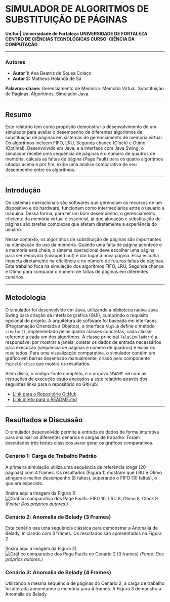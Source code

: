 # SIMULADOR DE ALGORITMOS DE SUBSTITUIÇÃO DE PÁGINAS

**Unifor | Universidade de Fortaleza**
**UNIVERSIDADE DE FORTALEZA**
**CENTRO DE CIÊNCIAS TECNOLÓGICAS CURSO: CIÊNCIA DA COMPUTAÇÃO**

---

### Autores
* **Autor 1:** Ana Beatriz de Sousa Colaço
* **Autor 2:** Matheus Holanda de Sá

**Palavras-chave:** Gerenciamento de Memória. Memória Virtual. Substituição de Páginas. Algoritmos. Simulador Java.

---

## Resumo

Este relatório tem como propósito demonstrar o desenvolvimento de um simulador para avaliar o desempenho de diferentes algoritmos de substituição de páginas em sistemas de gerenciamento de memória virtual. Os algoritmos incluem FIFO, LRU, Segunda chance (Clock) e Ótimo (Optimal). Desenvolvido em Java, e a interface com Java Swing, o simulador recebe uma sequência de páginas e o número de quadros de memória, calcula as faltas de página (Page Fault) para os quatro algoritmos citados acima e por fim, exibe uma análise comparativa de seu desempenho entre os algoritmos.

---

## Introdução

Os sistemas operacionais são softwares que gerenciam os recursos de um dispositivo e do hardware, funcionam como intermediários entre o usuário a máquina. Dessa forma, para ter um bom desempenho, o gerenciamento eficiente da memória virtual é essencial, já que alocação e substituição de páginas são tarefas complexas que afetam diretamente a experiência do usuário.

Nesse contexto, os algoritmos de substituição de páginas são importantes na otimização do uso da memória. Quando uma falta de página acontece e a memória está cheia, o sistema operacional deve escolher uma página para ser removida (swapped out) e dar lugar à nova página. Essa escolha impacta diretamente na eficiência e no número de futuras faltas de páginas. Este trabalho foca na simulação dos algoritmos FIFO, LRU, Segunda chance e Ótimo para comparar o número de faltas de páginas em diferentes cenários.

---

## Metodologia

O simulador foi desenvolvido em Java, utilizando a biblioteca nativa Java Swing para criação da interface gráfica (GUI), cumprindo o requisito opcional do projeto. A arquitetura de software foi baseada em interfaces (Programação Orientada a Objetos), a interface `AlgSub` define o método `simular()`, implementado pelas quatro classes concretas, cada classe referente a cada um dos algoritmos. A classe principal `TelaSimulador` é a responsável por mostrar a janela, coletar os dados de entrada necessários para execução (sequência de páginas e número de quadros) e exibir os resultados. Para uma visualização comparativa, o simulador contém um gráfico em barras desenhado manualmente, criado pelo componente `PainelGrafico` que mostra os resultados.

Além disso, o código-fonte completo, e o arquivo `README.md` com as instruções de execução estão anexados a este relatório através dos seguintes links para o repositório no GitHub:

* [Link para o Repositório GitHub](https://github.com/matheus-html/SubPageSim)
* [Link direto para o README.md](https://github.com/matheus-html/SubPageSim/blob/main/README.md)

---

## Resultados e Discussão

O simulador desenvolvido permite a entrada de dados de forma interativa para analisar os diferentes cenários e cargas de trabalho. Foram executados três testes clássicos parar gerar os gráficos comparativos.

### Cenário 1: Carga de Trabalho Padrão
A primeira simulação utiliza uma sequência de referência longa (20 páginas) com 4 frames. Os resultados (Figura 1) mostram que LRU e Ótimo atingem o melhor desempenho (8 faltas), superando o FIFO (10 faltas), o que era esperado.

[Insira aqui a imagem da Figura 1]
![Gráfico comparativo dos Page Faults: FIFO 10, LRU 8, Ótimo 8, Clock 9](assets/figura1.png)
*(Fonte: Dos próprios autores.)*

### Cenário 2: Anomalia de Belady (3 Frames)
Este cenário usa uma sequência clássica para demonstrar a Anomalia de Belady, iniciando com 3 frames. Os resultados são apresentados na Figura 2.

[Insira aqui a imagem da Figura 2]
![Gráfico comparativo dos Page Faults no Cenário 2 (3 frames)](assets/figura2.png)
*(Fonte: Dos próprios autores.)*

### Cenário 3: Anomalia de Belady (4 Frames)
Utilizando a mesma sequência de páginas do Cenário 2, a carga de trabalho foi alterada aumentando a memória para 4 frames. A Figura 3 demonstra a Anomalia de Belady
